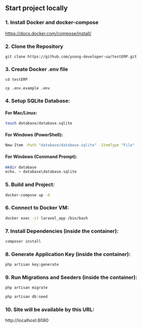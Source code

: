 ## Start project locally

### 1. Install Docker and docker-compose

https://docs.docker.com/compose/install/

### 2. Clone the Repository

`git clone https://github.com/young-developer-ua/testERP.git`

### 3. Create Docker .env file

`cd testERP`

`cp .env.example .env`

### 4. Setup SQLite Database:
#### For Mac/Linux:
```bash
touch database/database.sqlite
```

#### For Windows (PowerShell):
```bash
New-Item -Path "database/database.sqlite" -ItemType "File"
```

#### For Windows (Command Prompt):
```bash
mkdir database
echo. > database\database.sqlite
```

### 5. Build and Project:
```bash
docker-compose up -d
```

### 6. Connect to Docker VM:
```bash
docker exec -it laravel_app /bin/bash
```

### 7. Install Dependencies (inside the container):
```bash
composer install
```

### 8. Generate Application Key (inside the container):
```bash
php artisan key:generate
```

### 9. Run Migrations and Seeders (inside the container):
```bash
php artisan migrate
```

```bash
php artisan db:seed
```

### 10. Site will be available by this URL:

http://localhost:8080